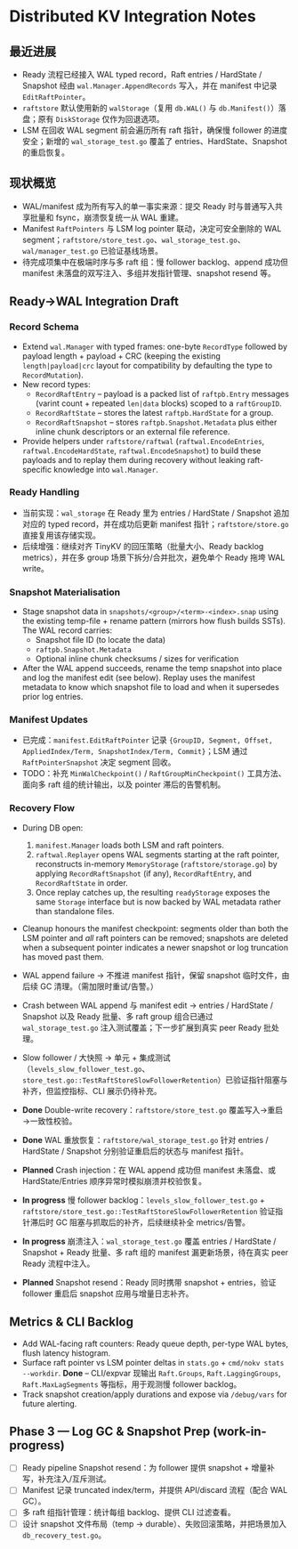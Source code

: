 # Distributed KV Integration Notes

## 最近进展
- Ready 流程已经接入 WAL typed record，Raft entries / HardState / Snapshot 经由 `wal.Manager.AppendRecords` 写入，并在 manifest 中记录 `EditRaftPointer`。
- `raftstore` 默认使用新的 `walStorage`（复用 `db.WAL()` 与 `db.Manifest()`）落盘；原有 `DiskStorage` 仅作为回退选项。
- LSM 在回收 WAL segment 前会遍历所有 raft 指针，确保慢 follower 的进度安全；新增的 `wal_storage_test.go` 覆盖了 entries、HardState、Snapshot 的重启恢复。

## 现状概览
- WAL/manifest 成为所有写入的单一事实来源：提交 Ready 时与普通写入共享批量和 fsync，崩溃恢复统一从 WAL 重建。
- Manifest `RaftPointers` 与 LSM log pointer 联动，决定可安全删除的 WAL segment；`raftstore/store_test.go`、`wal_storage_test.go`、`wal/manager_test.go` 已验证基线场景。
- 待完成项集中在极端时序与多 raft 组：慢 follower backlog、append 成功但 manifest 未落盘的双写注入、多组并发指针管理、snapshot resend 等。

## Ready→WAL Integration Draft

### Record Schema
- Extend `wal.Manager` with typed frames: one-byte `RecordType` followed by payload length + payload + CRC (keeping the existing `length|payload|crc` layout for compatibility by defaulting the type to `RecordMutation`).
- New record types:
  - `RecordRaftEntry` – payload is a packed list of `raftpb.Entry` messages (varint count + repeated `len|data` blocks) scoped to a `raftGroupID`.
  - `RecordRaftState` – stores the latest `raftpb.HardState` for a group.
  - `RecordRaftSnapshot` – stores `raftpb.Snapshot.Metadata` plus either inline chunk descriptors or an external file reference.
- Provide helpers under `raftstore/raftwal` (`raftwal.EncodeEntries`, `raftwal.EncodeHardState`, `raftwal.EncodeSnapshot`) to build these payloads and to replay them during recovery without leaking raft-specific knowledge into `wal.Manager`.

### Ready Handling
- 当前实现：`wal_storage` 在 Ready 里为 entries / HardState / Snapshot 追加对应的 typed record，并在成功后更新 manifest 指针；`raftstore/store.go` 直接复用该存储实现。
- 后续增强：继续对齐 TinyKV 的回压策略（批量大小、Ready backlog metrics），并在多 group 场景下拆分/合并批次，避免单个 Ready 拖垮 WAL write。

### Snapshot Materialisation
- Stage snapshot data in `snapshots/<group>/<term>-<index>.snap` using the existing temp-file + rename pattern (mirrors how flush builds SSTs). The WAL record carries:
  - Snapshot file ID (to locate the data)
  - `raftpb.Snapshot.Metadata`
  - Optional inline chunk checksums / sizes for verification
- After the WAL append succeeds, rename the temp snapshot into place and log the manifest edit (see below). Replay uses the manifest metadata to know which snapshot file to load and when it supersedes prior log entries.

### Manifest Updates
- 已完成：`manifest.EditRaftPointer` 记录 `{GroupID, Segment, Offset, AppliedIndex/Term, SnapshotIndex/Term, Commit}`；LSM 通过 `RaftPointerSnapshot` 决定 segment 回收。
- TODO：补充 `MinWalCheckpoint()` / `RaftGroupMinCheckpoint()` 工具方法、面向多 raft 组的统计输出，以及 pointer 滞后的告警机制。

### Recovery Flow
- During DB open:
  1. `manifest.Manager` loads both LSM and raft pointers.
  2. `raftwal.Replayer` opens WAL segments starting at the raft pointer, reconstructs in-memory `MemoryStorage` (`raftstore/storage.go`) by applying `RecordRaftSnapshot` (if any), `RecordRaftEntry`, and `RecordRaftState` in order.
  3. Once replay catches up, the resulting `readyStorage` exposes the same `Storage` interface but is now backed by WAL metadata rather than standalone files.
- Cleanup honours the manifest checkpoint: segments older than both the LSM pointer and *all* raft pointers can be removed; snapshots are deleted when a subsequent pointer indicates a newer snapshot or log truncation has moved past them.

- WAL append failure → 不推进 manifest 指针，保留 snapshot 临时文件，由后续 GC 清理。（需加限时重试/告警。）
- Crash between WAL append 与 manifest edit → entries / HardState / Snapshot 以及 Ready 批量、多 raft group 组合已通过 `wal_storage_test.go` 注入测试覆盖；下一步扩展到真实 peer Ready 批处理。
- Slow follower / 大快照 → 单元 + 集成测试（`levels_slow_follower_test.go`、`store_test.go::TestRaftStoreSlowFollowerRetention`）已验证指针阻塞与补齐，但监控指标、CLI 展示仍待补充。

- **Done** Double-write recovery：`raftstore/store_test.go` 覆盖写入→重启→一致性校验。
- **Done** WAL 重放恢复：`raftstore/wal_storage_test.go` 针对 entries / HardState / Snapshot 分别验证重启后的状态与 manifest 指针。
- **Planned** Crash injection：在 WAL append 成功但 manifest 未落盘、或 HardState/Entries 顺序异常时模拟崩溃并校验恢复。
- **In progress** 慢 follower backlog：`levels_slow_follower_test.go` + `raftstore/store_test.go::TestRaftStoreSlowFollowerRetention` 验证指针滞后时 GC 阻塞与抓取后的补齐，后续继续补全 metrics/告警。
- **In progress** 崩溃注入：`wal_storage_test.go` 覆盖 entries / HardState / Snapshot + Ready 批量、多 raft 组的 manifest 漏更新场景，待在真实 peer Ready 流程中注入。
- **Planned** Snapshot resend：Ready 同时携带 snapshot + entries，验证 follower 重启后 snapshot 应用与增量日志补齐。

## Metrics & CLI Backlog
- Add WAL-facing raft counters: Ready queue depth, per-type WAL bytes, flush latency histogram.
- Surface raft pointer vs LSM pointer deltas in `stats.go` + `cmd/nokv stats --workdir`. **Done** – CLI/expvar 现输出 `Raft.Groups`, `Raft.LaggingGroups`, `Raft.MaxLagSegments` 等指标，用于观测慢 follower backlog。
- Track snapshot creation/apply durations and expose via `/debug/vars` for future alerting.

## Phase 3 — Log GC & Snapshot Prep (work-in-progress)
- [ ] Ready pipeline Snapshot resend：为 follower 提供 snapshot + 增量补写，补充注入/互斥测试。
- [ ] Manifest 记录 truncated index/term，并提供 API/discard 流程（配合 WAL GC）。
- [ ] 多 raft 组指针管理：统计每组 backlog、提供 CLI 过滤查看。
- [ ] 设计 snapshot 文件布局（temp → durable）、失败回滚策略，并把场景加入 `db_recovery_test.go`。
